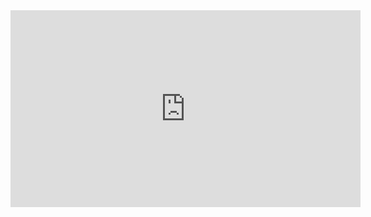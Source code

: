 <iframe width="560" height="315" src="https://www.youtube.com/embed/JT9Puxb0cGE" frameborder="0" allowfullscreen></iframe>
